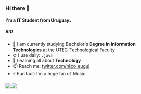 ### Hi there 👋

#### I'm a IT Student from Uruguay.


##### BIO

- 🏢 I am currently studying Bachelor's **Degree in Information Technologies** at the UTEC Technological Faculty
- ⚙️ I use daily: `.java`
- 🌱 Learning all about **Technology**
- 📫 Reach me: [twitter.com/nico_eugui](https://twitter.com/nico_eugui)
- ⚡️ Fun fact: I'm a huge fan of Music
<a href="https://github.com/NicoEugui">
  <img align="center" src="https://github-readme-stats.vercel.app/api?username=NicoEugui&show_icons=true&show_icons=true&theme=dark" />
</a>
<a href="https://github.com/NicoEugui">
  <img align="center" src="https://github-readme-stats.vercel.app/api/top-langs/?username=NicoEugui&include_all_commits=true&theme=dark" />
</a>

 














